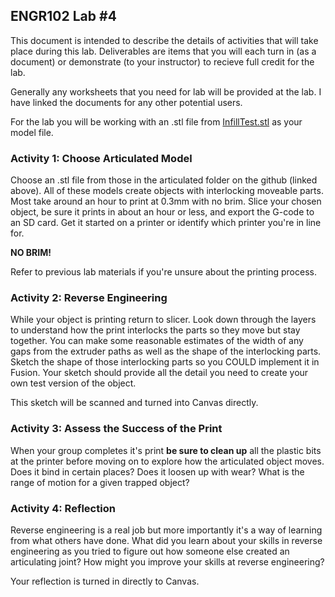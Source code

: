 ## ENGR102 Lab #4

This document is intended to describe the details of activities that will take place during this lab. Deliverables are items that you will each turn in (as a document) or demonstrate (to your instructor) to recieve full credit for the lab.

Generally any worksheets that you need for lab will be provided at the lab. I have linked the documents for any other potential users.

For the lab you will be working with an .stl file from [InfillTest.stl](https://github.com/smithrockmaker/ENGR102/blob/main/3DPrinters/stlFiles/articulated/) as your model file.

### Activity 1: Choose Articulated Model

Choose an .stl file from those in the articulated folder on the github (linked above). All of these models create objects with interlocking moveable parts. Most take around an hour to print at 0.3mm with no brim. Slice your chosen object, be sure it prints in about an hour or less, and export the G-code to an SD card. Get it started on a printer or identify which printer you're in line for.

**NO BRIM!**

Refer to previous lab materials if you're unsure about the printing process.

### Activity 2: Reverse Engineering

While your object is printing return to slicer. Look down through the layers to understand how the print interlocks the parts so they move but stay together. You can make some reasonable estimates of the width of any gaps from the extruder paths as well as the shape of the interlocking parts. Sketch the shape of those interlocking parts so you COULD implement it in Fusion. Your sketch should provide all the detail you need to create your own test version of the object.

This sketch will be scanned and turned into Canvas directly.

### Activity 3: Assess the Success of the Print

When your group completes it's print **be sure to clean up** all the plastic bits at the printer before moving on to explore how the articulated object moves. Does it bind in certain places? Does it loosen up with wear? What is the range of motion for a given trapped object?

### Activity 4: Reflection

Reverse engineering is a real job but more importantly it's a way of learning from what others have done. What did you learn about your skills in reverse engineering as you tried to figure out how someone else created an articulating joint? How might you improve your skills at reverse engineering?

Your reflection is turned in directly to Canvas.


